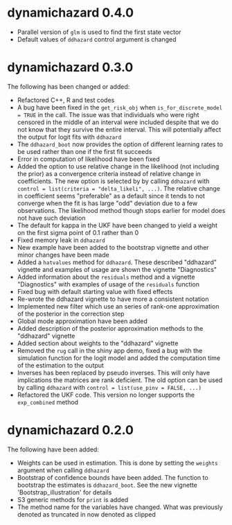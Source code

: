 # dynamichazard 0.4.0
* Parallel version of `glm` is used to find the first state vector
* Default values of `ddhazard` control argument is changed

# dynamichazard 0.3.0
The following has been changed or added:

* Refactored C++, R and test codes
* A bug have been fixed in the `get_risk_obj` when `is_for_discrete_model = TRUE` in the call. The issue was that individuals who were right censored in the middle of an interval were included despite that we do not know that they survive the entire interval. This will potentially affect the output for logit fits with  `ddhazard`
* The `ddhazard_boot` now provides the option of different learning rates to be used rather than one if the first fit succeeds
* Error in computation of likelihood have been fixed
* Added the option to use relative change in the likelihood (not including the prior) as a convergence criteria instead of relative change in coefficients. The new option is selected by by calling `ddhazard` with `control = list(criteria = "delta_likeli", ...)`. The relative change in coefficient seems "preferable" as a default since it tends to not converge when the fit is has large "odd" deviation due to a few observations. The likelihood method though stops earlier for model does not have such deviation
* The default for kappa in the UKF have been changed to yield a weight on the first sigma point of 0.1 rather than 0
* Fixed memory leak in `ddhazard`
* New example have been added to the bootstrap vignette and other minor changes have been made
* Added a `hatvalues` method for `ddhazard`. These described "ddhazard" vignette and examples of usage are shown the vignette "Diagnostics"
* Added information about the `residuals` method and a vignette "Diagnostics" with examples of usage of the `residuals` function
* Fixed bug with default starting value with fixed effects
* Re-wrote the ddhazard vignette to have more a consistent notation
* Implemented new filter which use an series of rank-one approximation of the posterior in the correction step
* Global mode approximation have been added
* Added description of the posterior approximation methods to the "ddhazard" vignette
* Added section about weights to the "ddhazard" vignette
* Removed the `rug` call in the shiny app demo, fixed a bug with the simulation function for the logit model and added the computation time of the estimation to the output
* Inverses has been replaced by pseudo inverses. This will only have implications the matrices are rank deficient. The old option can be used by calling `ddhazard` with `control = list(use_pinv = FALSE, ...)`
* Refactored the UKF code. This version no longer supports the `exp_combined` method

# dynamichazard 0.2.0
The following have been added:

* Weights can be used in estimation. This is done by setting the `weights` argument when calling `ddhazard`
* Bootstrap of confidence bounds have been added. The function to bootstrap the estimates is `ddhazard_boot`. See the new vignette 'Bootstrap_illustration' for details
* S3 generic methods for `print` is added
* The method name for the variables have changed. What was previously denoted as truncated in now denoted as clipped
